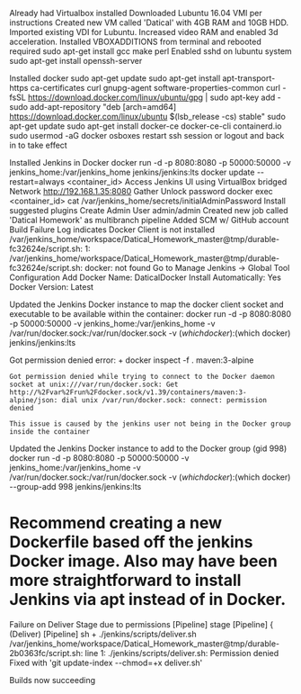 Already had Virtualbox installed
Downloaded Lubuntu 16.04 VMI per instructions
Created new VM called 'Datical' with 4GB RAM and 10GB HDD.  Imported existing VDI for Lubuntu.
Increased video RAM and enabled 3d acceleration.
Installed VBOXADDITIONS from terminal and rebooted
    required sudo apt-get install gcc make perl
Enabled sshd on lubuntu system
    sudo apt-get install openssh-server

Installed docker
    sudo apt-get update
    sudo apt-get install apt-transport-https ca-certificates curl gnupg-agent software-properties-common
    curl -fsSL https://download.docker.com/linux/ubuntu/gpg | sudo apt-key add -
    sudo add-apt-repository "deb [arch=amd64] https://download.docker.com/linux/ubuntu $(lsb_release -cs) stable"
    sudo apt-get update
    sudo apt-get install docker-ce docker-ce-cli containerd.io
    sudo usermod -aG docker osboxes
        restart ssh session or logout and back in to take effect

Installed Jenkins in Docker
    docker run -d -p 8080:8080 -p 50000:50000 -v jenkins_home:/var/jenkins_home jenkins/jenkins:lts
    docker update --restart=always <container_id>
Access Jenkins UI using VirtualBox bridged Network
    http://192.168.1.35:8080
Gather Unlock password
    docker exec <container_id> cat /var/jenkins_home/secrets/initialAdminPassword
Install suggested plugins
Create Admin User
    admin/admin
Created new job called 'Datical Homework' as multibranch pipeline
    Added SCM w/ GitHub account
Build Failure Log indicates Docker Client is not installed
    /var/jenkins_home/workspace/Datical_Homework_master@tmp/durable-fc32624e/script.sh: 1: /var/jenkins_home/workspace/Datical_Homework_master@tmp/durable-fc32624e/script.sh: docker: not found
Go to Manage Jenkins -> Global Tool Configuration
Add Docker
    Name: DaticalDocker
    Install Automatically: Yes
    Docker Version: Latest

Updated the Jenkins Docker instance to map the docker client socket and executable to be available within the container:
    docker run -d -p 8080:8080 -p 50000:50000 -v jenkins_home:/var/jenkins_home -v /var/run/docker.sock:/var/run/docker.sock -v $(which docker):$(which docker) jenkins/jenkins:lts

Got permission denied error:
    + docker inspect -f . maven:3-alpine

    Got permission denied while trying to connect to the Docker daemon socket at unix:///var/run/docker.sock: Get http://%2Fvar%2Frun%2Fdocker.sock/v1.39/containers/maven:3-alpine/json: dial unix /var/run/docker.sock: connect: permission denied

    This issue is caused by the jenkins user not being in the Docker group inside the container

 Updated the Jenkins Docker instance to add to the Docker group (gid 998)
    docker run -d -p 8080:8080 -p 50000:50000 -v jenkins_home:/var/jenkins_home -v /var/run/docker.sock:/var/run/docker.sock -v $(which docker):$(which docker) --group-add 998 jenkins/jenkins:lts
# Recommend creating a new Dockerfile based off the jenkins Docker image.  Also may have been more straightforward to install Jenkins via apt instead of in Docker.

Failure on Deliver Stage due to permissions
   [Pipeline] stage
   [Pipeline] { (Deliver)
   [Pipeline] sh
    + ./jenkins/scripts/deliver.sh
    /var/jenkins_home/workspace/Datical_Homework_master@tmp/durable-2b0363fc/script.sh: line 1: ./jenkins/scripts/deliver.sh: Permission denied 
Fixed with 'git update-index --chmod=+x deliver.sh'

Builds now succeeding
